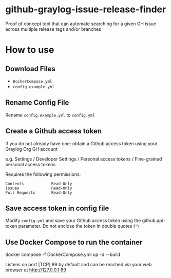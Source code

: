 # github-graylog-issue-release-finder

Proof of concept tool that can automate searching for a given GH issue across multiple release tags and/or branches

# How to use

## Download Files
* `DockerCompose.yml`
* `config.example.yml`

## Rename Config File
Rename `config.example.yml` to `config.yml`

## Create a Github access token
If you do not already have one: obtain a Github access token using your Graylog Org GH account

e.g. Settings / Developer Settings / Personal access tokens / Fine-grained personal access tokens

Requires the following permissions:

```
Contents            Read-Only
Issues              Read-Only
Pull Requests       Read-Only
```

## Save access token in config file

Modify `config.yml` and save your Github access token using the github.api-token parameter. Do not enclose the token in double quotes (`"`)

## Use Docker Compose to run the container

docker compose -f DockerCompose.yml up -d --build

Listens on port [TCP] 89 by default and can be reached via your web browser at http://127.0.0.1:89